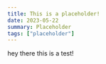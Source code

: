 ```yaml
---
title: This is a placeholder!
date: 2023-05-22
summary: Placeholder
tags: ["placeholder"]
---
```

hey there this is a test!